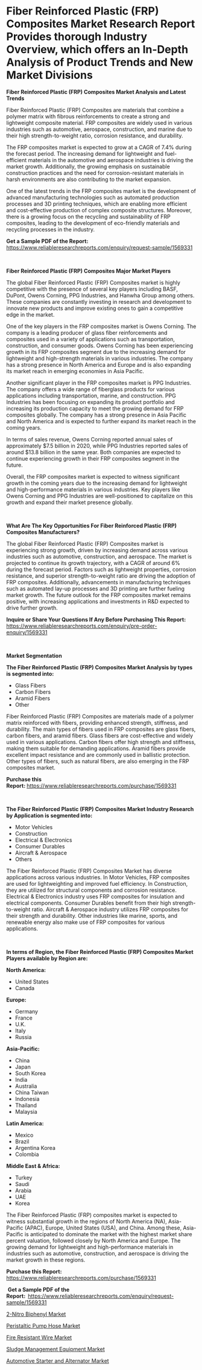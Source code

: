 <p><h1>Fiber Reinforced Plastic (FRP) Composites Market Research Report Provides thorough Industry Overview, which offers an In-Depth Analysis of Product Trends and New Market Divisions</h1></p><p><strong>Fiber Reinforced Plastic (FRP) Composites Market Analysis and Latest Trends</strong></p>
<p><p>Fiber Reinforced Plastic (FRP) Composites are materials that combine a polymer matrix with fibrous reinforcements to create a strong and lightweight composite material. FRP composites are widely used in various industries such as automotive, aerospace, construction, and marine due to their high strength-to-weight ratio, corrosion resistance, and durability.</p><p>The FRP composites market is expected to grow at a CAGR of 7.4% during the forecast period. The increasing demand for lightweight and fuel-efficient materials in the automotive and aerospace industries is driving the market growth. Additionally, the growing emphasis on sustainable construction practices and the need for corrosion-resistant materials in harsh environments are also contributing to the market expansion.</p><p>One of the latest trends in the FRP composites market is the development of advanced manufacturing technologies such as automated production processes and 3D printing techniques, which are enabling more efficient and cost-effective production of complex composite structures. Moreover, there is a growing focus on the recycling and sustainability of FRP composites, leading to the development of eco-friendly materials and recycling processes in the industry.</p></p>
<p><strong>Get a Sample PDF of the Report:&nbsp;</strong> <a href="https://www.reliableresearchreports.com/enquiry/request-sample/1569331">https://www.reliableresearchreports.com/enquiry/request-sample/1569331</a></p>
<p>&nbsp;</p>
<p><strong>Fiber Reinforced Plastic (FRP) Composites Major Market Players</strong></p>
<p><p>The global Fiber Reinforced Plastic (FRP) Composites market is highly competitive with the presence of several key players including BASF, DuPont, Owens Corning, PPG Industries, and Hanwha Group among others. These companies are constantly investing in research and development to innovate new products and improve existing ones to gain a competitive edge in the market.</p><p>One of the key players in the FRP composites market is Owens Corning. The company is a leading producer of glass fiber reinforcements and composites used in a variety of applications such as transportation, construction, and consumer goods. Owens Corning has been experiencing growth in its FRP composites segment due to the increasing demand for lightweight and high-strength materials in various industries. The company has a strong presence in North America and Europe and is also expanding its market reach in emerging economies in Asia Pacific.</p><p>Another significant player in the FRP composites market is PPG Industries. The company offers a wide range of fiberglass products for various applications including transportation, marine, and construction. PPG Industries has been focusing on expanding its product portfolio and increasing its production capacity to meet the growing demand for FRP composites globally. The company has a strong presence in Asia Pacific and North America and is expected to further expand its market reach in the coming years.</p><p>In terms of sales revenue, Owens Corning reported annual sales of approximately $7.5 billion in 2020, while PPG Industries reported sales of around $13.8 billion in the same year. Both companies are expected to continue experiencing growth in their FRP composites segment in the future.</p><p>Overall, the FRP composites market is expected to witness significant growth in the coming years due to the increasing demand for lightweight and high-performance materials in various industries. Key players like Owens Corning and PPG Industries are well-positioned to capitalize on this growth and expand their market presence globally.</p></p>
<p>&nbsp;</p>
<p><strong>What Are The Key Opportunities For Fiber Reinforced Plastic (FRP) Composites Manufacturers?</strong></p>
<p><p>The global Fiber Reinforced Plastic (FRP) Composites market is experiencing strong growth, driven by increasing demand across various industries such as automotive, construction, and aerospace. The market is projected to continue its growth trajectory, with a CAGR of around 6% during the forecast period. Factors such as lightweight properties, corrosion resistance, and superior strength-to-weight ratio are driving the adoption of FRP composites. Additionally, advancements in manufacturing techniques such as automated lay-up processes and 3D printing are further fueling market growth. The future outlook for the FRP composites market remains positive, with increasing applications and investments in R&D expected to drive further growth.</p></p>
<p><strong>Inquire or Share Your Questions If Any Before Purchasing This Report:</strong> <a href="https://www.reliableresearchreports.com/enquiry/pre-order-enquiry/1569331">https://www.reliableresearchreports.com/enquiry/pre-order-enquiry/1569331</a></p>
<p>&nbsp;</p>
<p><strong>Market Segmentation</strong></p>
<p><strong>The Fiber Reinforced Plastic (FRP) Composites Market Analysis by types is segmented into:</strong></p>
<p><ul><li>Glass Fibers</li><li>Carbon Fibers</li><li>Aramid Fibers</li><li>Other</li></ul></p>
<p><p>Fiber Reinforced Plastic (FRP) Composites are materials made of a polymer matrix reinforced with fibers, providing enhanced strength, stiffness, and durability. The main types of fibers used in FRP composites are glass fibers, carbon fibers, and aramid fibers. Glass fibers are cost-effective and widely used in various applications. Carbon fibers offer high strength and stiffness, making them suitable for demanding applications. Aramid fibers provide excellent impact resistance and are commonly used in ballistic protection. Other types of fibers, such as natural fibers, are also emerging in the FRP composites market.</p></p>
<p><strong>Purchase this Report:&nbsp;</strong><a href="https://www.reliableresearchreports.com/purchase/1569331">https://www.reliableresearchreports.com/purchase/1569331</a></p>
<p>&nbsp;</p>
<p><strong>The Fiber Reinforced Plastic (FRP) Composites Market Industry Research by Application is segmented into:</strong></p>
<p><ul><li>Motor Vehicles</li><li>Construction</li><li>Electrical & Electronics</li><li>Consumer Durables</li><li>Aircraft & Aerospace</li><li>Others</li></ul></p>
<p><p>The Fiber Reinforced Plastic (FRP) Composites Market has diverse applications across various industries. In Motor Vehicles, FRP composites are used for lightweighting and improved fuel efficiency. In Construction, they are utilized for structural components and corrosion resistance. Electrical & Electronics industry uses FRP composites for insulation and electrical components. Consumer Durables benefit from their high strength-to-weight ratio. Aircraft & Aerospace industry utilizes FRP composites for their strength and durability. Other industries like marine, sports, and renewable energy also make use of FRP composites for various applications.</p></p>
<p>&nbsp;</p>
<p><strong>In terms of Region, the Fiber Reinforced Plastic (FRP) Composites Market Players available by Region are:</strong></p>
<p>
    <p> <strong> North America: </strong>
        <ul>
            <li>United States</li>
            <li>Canada</li>
        </ul>
        </p> 
    <p> <strong> Europe: </strong>
        <ul>
            <li>Germany</li>
            <li>France</li>
            <li>U.K.</li>
            <li>Italy</li>
            <li>Russia</li>
        </ul>
        </p> 
    <p> <strong> Asia-Pacific: </strong>
        <ul>
            <li>China</li>
            <li>Japan</li>
            <li>South Korea</li>
            <li>India</li>
            <li>Australia</li>
            <li>China Taiwan</li>
            <li>Indonesia</li>
            <li>Thailand</li>
            <li>Malaysia</li>
        </ul>
        </p> 
    <p> <strong> Latin America: </strong>
        <ul>
            <li>Mexico</li>
            <li>Brazil</li>
            <li>Argentina Korea</li>
            <li>Colombia</li>
        </ul>
        </p> 
    <p> <strong> Middle East & Africa: </strong>
        <ul>
            <li>Turkey</li>
            <li>Saudi</li>
            <li>Arabia</li>
            <li>UAE</li>
            <li>Korea</li>
        </ul>
    </p>
    </p>
<p><p>The Fiber Reinforced Plastic (FRP) composites market is expected to witness substantial growth in the regions of North America (NA), Asia-Pacific (APAC), Europe, United States (USA), and China. Among these, Asia-Pacific is anticipated to dominate the market with the highest market share percent valuation, followed closely by North America and Europe. The growing demand for lightweight and high-performance materials in industries such as automotive, construction, and aerospace is driving the market growth in these regions.</p></p>
<p><strong>Purchase this Report: </strong><a href="https://www.reliableresearchreports.com/purchase/1569331">https://www.reliableresearchreports.com/purchase/1569331</a></p>
<p>&nbsp;<strong>Get a Sample PDF of the Report:&nbsp;&nbsp;</strong><a href="https://www.reliableresearchreports.com/enquiry/request-sample/1569331">https://www.reliableresearchreports.com/enquiry/request-sample/1569331</a></p>
<p><strong></strong></p>
<p><p><a href="https://github.com/juniordelafrance/Market-Research-Report-List-2/blob/main/2-nitro-biphenyl-market.md">2-Nitro Biphenyl Market</a></p><p><a href="https://issuu.com/reportprime-2/docs/peristaltic-pump-hose-market-size-2030.pptx">Peristaltic Pump Hose Market</a></p><p><a href="https://issuu.com/reportprime-2/docs/fire-resistant-wire-market-size-2030.pptx">Fire Resistant Wire Market</a></p><p><a href="https://github.com/FassouRP/Market-Research-Report-List-3/blob/main/sludge-management-equipment-market.md">Sludge Management Equipment Market</a></p><p><a href="https://github.com/rahu1506/Market-Research-Report-List-3/blob/main/automotive-starter-and-alternator-market.md">Automotive Starter and Alternator Market</a></p></p>